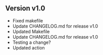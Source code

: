 ## Version v1.0
- Fixed makefile
- Update CHANGELOG.md for release v1.0
- Updated Makefile
- Update CHANGELOG.md for release v1.0
- Testing a change?
- Updated action